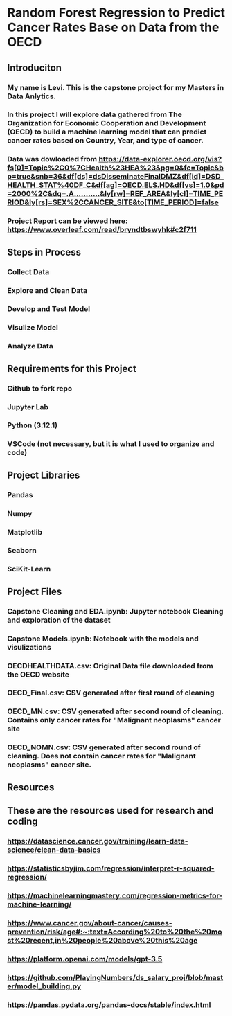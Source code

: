 # Random Forest Regression to Predict Cancer Rates Base on Data from the OECD
## Introduciton
### My name is Levi. This is the capstone project for my Masters in Data Anlytics.
### In this project I will explore data gathered from The Organization for Economic Cooperation and Development (OECD) to build a machine learning model that can predict cancer rates based on Country, Year, and type of cancer. 
### Data was dowloaded from https://data-explorer.oecd.org/vis?fs[0]=Topic%2C0%7CHealth%23HEA%23&pg=0&fc=Topic&bp=true&snb=36&df[ds]=dsDisseminateFinalDMZ&df[id]=DSD_HEALTH_STAT%40DF_C&df[ag]=OECD.ELS.HD&df[vs]=1.0&pd=2000%2C&dq=.A...........&ly[rw]=REF_AREA&ly[cl]=TIME_PERIOD&ly[rs]=SEX%2CCANCER_SITE&to[TIME_PERIOD]=false 
###
### Project Report can be viewed here: https://www.overleaf.com/read/bryndtbswyhk#c2f711 
###
## Steps in Process
### Collect Data
### Explore and Clean Data
### Develop and Test Model
### Visulize Model
### Analyze Data
###
## Requirements for this Project
### Github to fork repo
### Jupyter Lab
### Python (3.12.1)
### VSCode (not necessary, but it is what I used to organize and code) 
###
## Project Libraries
### Pandas
### Numpy
### Matplotlib
### Seaborn
### SciKit-Learn
###
## Project Files
### Capstone Cleaning and EDA.ipynb: Jupyter notebook Cleaning and exploration of the dataset
### Capstone Models.ipynb: Notebook with the models and visulizations
### OECDHEALTHDATA.csv: Original Data file downloaded from the OECD website
### OECD_Final.csv: CSV generated after first round of cleaning
### OECD_MN.csv: CSV generated after second round of cleaning. Contains only cancer rates for "Malignant neoplasms" cancer site
### OECD_NOMN.csv: CSV generated after second round of cleaning. Does not contain cancer rates for "Malignant neoplasms" cancer site. 

## Resources
## These are the resources used for research and coding
### https://datascience.cancer.gov/training/learn-data-science/clean-data-basics
### https://statisticsbyjim.com/regression/interpret-r-squared-regression/
### https://machinelearningmastery.com/regression-metrics-for-machine-learning/
### https://www.cancer.gov/about-cancer/causes-prevention/risk/age#:~:text=According%20to%20the%20most%20recent,in%20people%20above%20this%20age 
### https://platform.openai.com/models/gpt-3.5 
### https://github.com/PlayingNumbers/ds_salary_proj/blob/master/model_building.py 
### https://pandas.pydata.org/pandas-docs/stable/index.html 





